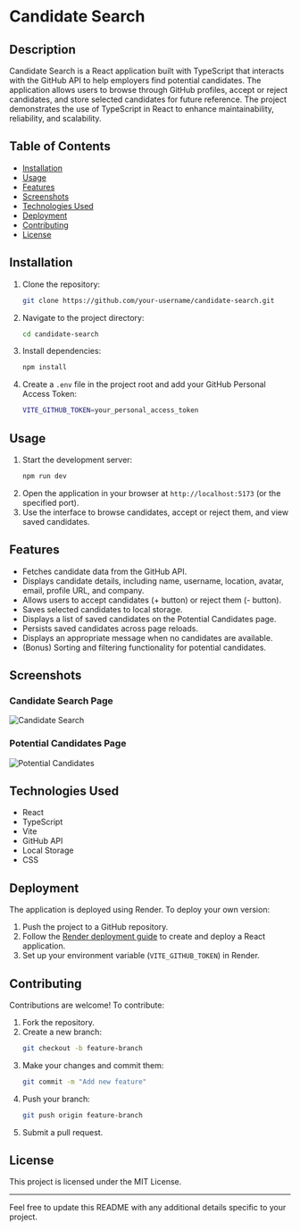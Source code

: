# Candidate Search

## Description
Candidate Search is a React application built with TypeScript that interacts with the GitHub API to help employers find potential candidates. The application allows users to browse through GitHub profiles, accept or reject candidates, and store selected candidates for future reference. The project demonstrates the use of TypeScript in React to enhance maintainability, reliability, and scalability.

## Table of Contents
- [Installation](#installation)
- [Usage](#usage)
- [Features](#features)
- [Screenshots](#screenshots)
- [Technologies Used](#technologies-used)
- [Deployment](#deployment)
- [Contributing](#contributing)
- [License](#license)

## Installation
1. Clone the repository:
   ```sh
   git clone https://github.com/your-username/candidate-search.git
   ```
2. Navigate to the project directory:
   ```sh
   cd candidate-search
   ```
3. Install dependencies:
   ```sh
   npm install
   ```
4. Create a `.env` file in the project root and add your GitHub Personal Access Token:
   ```sh
   VITE_GITHUB_TOKEN=your_personal_access_token
   ```

## Usage
1. Start the development server:
   ```sh
   npm run dev
   ```
2. Open the application in your browser at `http://localhost:5173` (or the specified port).
3. Use the interface to browse candidates, accept or reject them, and view saved candidates.

## Features
- Fetches candidate data from the GitHub API.
- Displays candidate details, including name, username, location, avatar, email, profile URL, and company.
- Allows users to accept candidates (+ button) or reject them (- button).
- Saves selected candidates to local storage.
- Displays a list of saved candidates on the Potential Candidates page.
- Persists saved candidates across page reloads.
- Displays an appropriate message when no candidates are available.
- (Bonus) Sorting and filtering functionality for potential candidates.

## Screenshots
### Candidate Search Page
![Candidate Search](./assets/screenshots/candidate-search.png)

### Potential Candidates Page
![Potential Candidates](./assets/screenshots/potential-candidates.png)

## Technologies Used
- React
- TypeScript
- Vite
- GitHub API
- Local Storage
- CSS

## Deployment
The application is deployed using Render. To deploy your own version:
1. Push the project to a GitHub repository.
2. Follow the [Render deployment guide](https://render.com/docs) to create and deploy a React application.
3. Set up your environment variable (`VITE_GITHUB_TOKEN`) in Render.

## Contributing
Contributions are welcome! To contribute:
1. Fork the repository.
2. Create a new branch:
   ```sh
   git checkout -b feature-branch
   ```
3. Make your changes and commit them:
   ```sh
   git commit -m "Add new feature"
   ```
4. Push your branch:
   ```sh
   git push origin feature-branch
   ```
5. Submit a pull request.

## License
This project is licensed under the MIT License.

---

Feel free to update this README with any additional details specific to your project.
